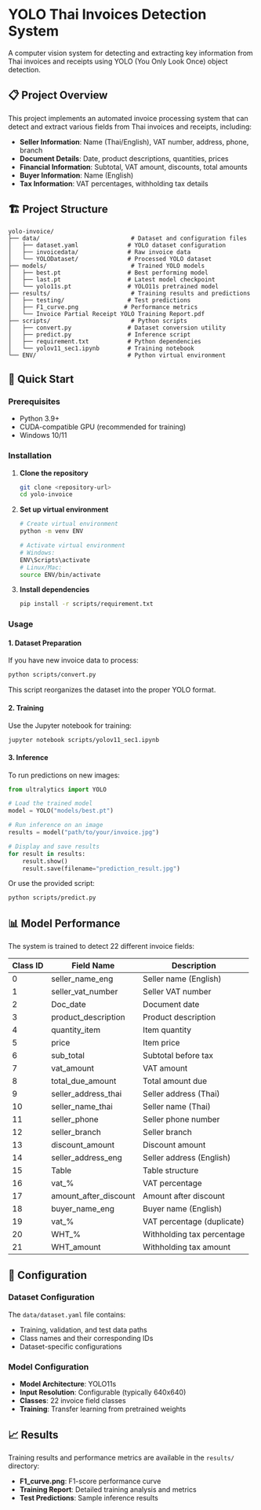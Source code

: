 # YOLO Thai Invoices Detection System

A computer vision system for detecting and extracting key information from Thai invoices and receipts using YOLO (You Only Look Once) object detection.

## 📋 Project Overview

This project implements an automated invoice processing system that can detect and extract various fields from Thai invoices and receipts, including:

- **Seller Information**: Name (Thai/English), VAT number, address, phone, branch
- **Document Details**: Date, product descriptions, quantities, prices
- **Financial Information**: Subtotal, VAT amount, discounts, total amounts
- **Buyer Information**: Name (English)
- **Tax Information**: VAT percentages, withholding tax details

## 🏗️ Project Structure

```
yolo-invoice/
├── data/                          # Dataset and configuration files
│   ├── dataset.yaml              # YOLO dataset configuration
│   ├── invoicedata/              # Raw invoice data
│   └── YOLODataset/              # Processed YOLO dataset
├── models/                        # Trained YOLO models
│   ├── best.pt                   # Best performing model
│   ├── last.pt                   # Latest model checkpoint
│   └── yolo11s.pt                # YOLO11s pretrained model
├── results/                       # Training results and predictions
│   ├── testing/                  # Test predictions
│   ├── F1_curve.png             # Performance metrics
│   └── Invoice Partial Receipt YOLO Training Report.pdf
├── scripts/                       # Python scripts
│   ├── convert.py                # Dataset conversion utility
│   ├── predict.py                # Inference script
│   ├── requirement.txt           # Python dependencies
│   └── yolov11_sec1.ipynb        # Training notebook
└── ENV/                          # Python virtual environment
```

## 🚀 Quick Start

### Prerequisites

- Python 3.9+
- CUDA-compatible GPU (recommended for training)
- Windows 10/11

### Installation

1. **Clone the repository**
   ```bash
   git clone <repository-url>
   cd yolo-invoice
   ```

2. **Set up virtual environment**
   ```bash
   # Create virtual environment
   python -m venv ENV
   
   # Activate virtual environment
   # Windows:
   ENV\Scripts\activate
   # Linux/Mac:
   source ENV/bin/activate
   ```

3. **Install dependencies**
   ```bash
   pip install -r scripts/requirement.txt
   ```

### Usage

#### 1. Dataset Preparation

If you have new invoice data to process:

```bash
python scripts/convert.py
```

This script reorganizes the dataset into the proper YOLO format.

#### 2. Training

Use the Jupyter notebook for training:

```bash
jupyter notebook scripts/yolov11_sec1.ipynb
```

#### 3. Inference

To run predictions on new images:

```python
from ultralytics import YOLO

# Load the trained model
model = YOLO("models/best.pt")

# Run inference on an image
results = model("path/to/your/invoice.jpg")

# Display and save results
for result in results:
    result.show()
    result.save(filename="prediction_result.jpg")
```

Or use the provided script:

```bash
python scripts/predict.py
```

## 📊 Model Performance

The system is trained to detect 22 different invoice fields:

| Class ID | Field Name | Description |
|----------|------------|-------------|
| 0 | seller_name_eng | Seller name (English) |
| 1 | seller_vat_number | Seller VAT number |
| 2 | Doc_date | Document date |
| 3 | product_description | Product description |
| 4 | quantity_item | Item quantity |
| 5 | price | Item price |
| 6 | sub_total | Subtotal before tax |
| 7 | vat_amount | VAT amount |
| 8 | total_due_amount | Total amount due |
| 9 | seller_address_thai | Seller address (Thai) |
| 10 | seller_name_thai | Seller name (Thai) |
| 11 | seller_phone | Seller phone number |
| 12 | seller_branch | Seller branch |
| 13 | discount_amount | Discount amount |
| 14 | seller_address_eng | Seller address (English) |
| 15 | Table | Table structure |
| 16 | vat_% | VAT percentage |
| 17 | amount_after_discount | Amount after discount |
| 18 | buyer_name_eng | Buyer name (English) |
| 19 | vat_% | VAT percentage (duplicate) |
| 20 | WHT_% | Withholding tax percentage |
| 21 | WHT_amount | Withholding tax amount |

## 🔧 Configuration

### Dataset Configuration

The `data/dataset.yaml` file contains:
- Training, validation, and test data paths
- Class names and their corresponding IDs
- Dataset-specific configurations

### Model Configuration

- **Model Architecture**: YOLO11s
- **Input Resolution**: Configurable (typically 640x640)
- **Classes**: 22 invoice field classes
- **Training**: Transfer learning from pretrained weights

## 📈 Results

Training results and performance metrics are available in the `results/` directory:
- **F1_curve.png**: F1-score performance curve
- **Training Report**: Detailed training analysis and metrics
- **Test Predictions**: Sample inference results
